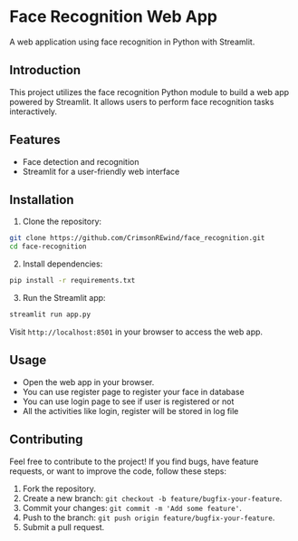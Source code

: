 # Face Recognition Web App

A web application using face recognition in Python with Streamlit.

## Introduction

This project utilizes the face recognition Python module to build a web app powered by Streamlit. It allows users to perform face recognition tasks interactively.

## Features

- Face detection and recognition
- Streamlit for a user-friendly web interface

## Installation

1. Clone the repository:

```bash
git clone https://github.com/CrimsonREwind/face_recognition.git
cd face-recognition
```

2. Install dependencies:

```bash
pip install -r requirements.txt
```

3. Run the Streamlit app:

```bash
streamlit run app.py
```

Visit `http://localhost:8501` in your browser to access the web app.

## Usage

- Open the web app in your browser.
- You can use register page to register your face in database
- You can use login page to see if user is registered or not
- All the activities like login, register will be stored in log file

## Contributing

Feel free to contribute to the project! If you find bugs, have feature requests, or want to improve the code, follow these steps:

1. Fork the repository.
2. Create a new branch: `git checkout -b feature/bugfix-your-feature`.
3. Commit your changes: `git commit -m 'Add some feature'`.
4. Push to the branch: `git push origin feature/bugfix-your-feature`.
5. Submit a pull request.

